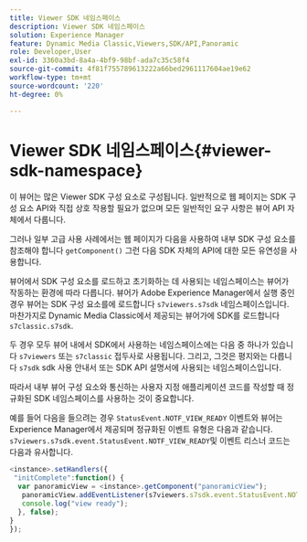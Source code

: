 ```yaml
---
title: Viewer SDK 네임스페이스
description: Viewer SDK 네임스페이스
solution: Experience Manager
feature: Dynamic Media Classic,Viewers,SDK/API,Panoramic
role: Developer,User
exl-id: 3360a3bd-8a4a-4bf9-98bf-ada7c35c58f4
source-git-commit: 4f81f755789613222a66bed2961117604ae19e62
workflow-type: tm+mt
source-wordcount: '220'
ht-degree: 0%

---
```


# Viewer SDK 네임스페이스{#viewer-sdk-namespace}

이 뷰어는 많은 Viewer SDK 구성 요소로 구성됩니다. 일반적으로 웹 페이지는 SDK 구성 요소 API와 직접 상호 작용할 필요가 없으며 모든 일반적인 요구 사항은 뷰어 API 자체에서 다룹니다.

그러나 일부 고급 사용 사례에서는 웹 페이지가 다음을 사용하여 내부 SDK 구성 요소를 참조해야 합니다 `getComponent()` 그런 다음 SDK 자체의 API에 대한 모든 유연성을 사용합니다.

뷰어에서 SDK 구성 요소를 로드하고 초기화하는 데 사용되는 네임스페이스는 뷰어가 작동하는 환경에 따라 다릅니다. 뷰어가 Adobe Experience Manager에서 실행 중인 경우 뷰어는 SDK 구성 요소를에 로드합니다 `s7viewers.s7sdk` 네임스페이스입니다. 마찬가지로 Dynamic Media Classic에서 제공되는 뷰어가에 SDK를 로드합니다 `s7classic.s7sdk`.

두 경우 모두 뷰어 내에서 SDK에서 사용하는 네임스페이스에는 다음 중 하나가 있습니다 `s7viewers` 또는 `s7classic` 접두사로 사용됩니다. 그리고, 그것은 평지와는 다릅니다 `s7sdk` sdk 사용 안내서 또는 SDK API 설명서에 사용되는 네임스페이스입니다.

따라서 내부 뷰어 구성 요소와 통신하는 사용자 지정 애플리케이션 코드를 작성할 때 정규화된 SDK 네임스페이스를 사용하는 것이 중요합니다.

예를 들어 다음을 들으려는 경우 `StatusEvent.NOTF_VIEW_READY` 이벤트와 뷰어는 Experience Manager에서 제공되며 정규화된 이벤트 유형은 다음과 같습니다. `s7viewers.s7sdk.event.StatusEvent.NOTF_VIEW_READY`및 이벤트 리스너 코드는 다음과 유사합니다.

```javascript {.line-numbers}
<instance>.setHandlers({ 
 "initComplete":function() { 
  var panoramicView = <instance>.getComponent("panoramicView"); 
   panoramicView.addEventListener(s7viewers.s7sdk.event.StatusEvent.NOTF_VIEW_READY, function(e) { 
   console.log("view ready"); 
  }, false); 
} 
});
```
